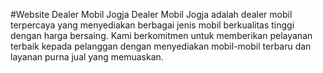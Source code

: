 #Website Dealer Mobil Jogja
Dealer Mobil Jogja adalah dealer mobil terpercaya yang menyediakan berbagai jenis mobil berkualitas tinggi dengan harga bersaing. Kami berkomitmen untuk memberikan pelayanan terbaik kepada pelanggan dengan menyediakan mobil-mobil terbaru dan layanan purna jual yang memuaskan.
